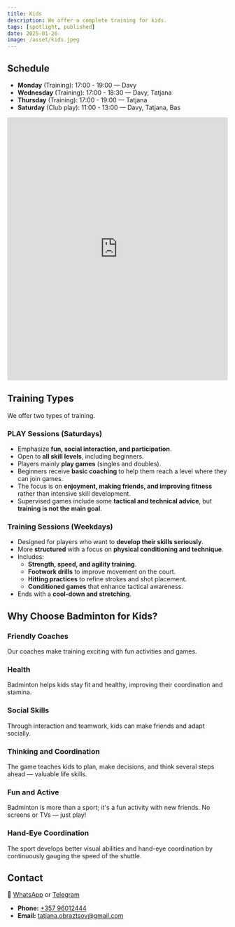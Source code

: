```yaml
---
title: Kids
description: We offer a complete training for kids.
tags: [spotlight, published]
date: 2025-01-26
image: /asset/kids.jpeg
---
```


## Schedule

- **Monday** (Training): 17:00 - 19:00 — Davy  
- **Wednesday** (Training): 17:00 - 18:30 — Davy, Tatjana  
- **Thursday** (Training): 17:00 - 19:00 — Tatjana  
- **Saturday** (Club play): 11:00 - 13:00 — Davy, Tatjana, Bas  

<iframe loading="lazy" title="Children Calendar" src="https://calendar.google.com/calendar/embed?src=df7aa66bfa29f536097c661404e0e3a1c9c9917c01228424627574fbc5cd37a3%40group.calendar.google.com&mode=AGENDA&amp;ctz=Asia%2FNicosia&amp;hl={{lang}}" style="border:0" width="100%" height="600" frameborder="0" scrolling="no"></iframe>

## Training Types

We offer two types of training.

### PLAY Sessions (Saturdays)

- Emphasize **fun, social interaction, and participation**.
- Open to **all skill levels**, including beginners.
- Players mainly **play games** (singles and doubles).
- Beginners receive **basic coaching** to help them reach a level where they can join games.
- The focus is on **enjoyment, making friends, and improving fitness** rather than intensive skill development.
- Supervised games include some **tactical and technical advice**, but **training is not the main goal**.

### Training Sessions (Weekdays)

- Designed for players who want to **develop their skills seriously**.
- More **structured** with a focus on **physical conditioning and technique**.
- Includes:
  - **Strength, speed, and agility training**.
  - **Footwork drills** to improve movement on the court.
  - **Hitting practices** to refine strokes and shot placement.
  - **Conditioned games** that enhance tactical awareness.
- Ends with a **cool-down and stretching**.

## Why Choose Badminton for Kids?

### Friendly Coaches
Our coaches make training exciting with fun activities and games.

### Health
Badminton helps kids stay fit and healthy, improving their coordination and stamina.

### Social Skills
Through interaction and teamwork, kids can make friends and adapt socially.

### Thinking and Coordination
The game teaches kids to plan, make decisions, and think several steps ahead — valuable life skills.

### Fun and Active
Badminton is more than a sport; it's a fun activity with new friends. No screens or TVs — just play!

### Hand-Eye Coordination
The sport develops better visual abilities and hand-eye coordination by continuously gauging the speed of the shuttle.

## Contact

💬 [WhatsApp](https://chat.whatsapp.com/LDX0gEpeyzB2VzV7EgThvE) or [Telegram](https://t.me/promitheas_badminton_club_trial/2)

- **Phone:** [+357 96012444](tel:+35796012444)
- **Email:** tatjana.obraztsov@gmail.com

